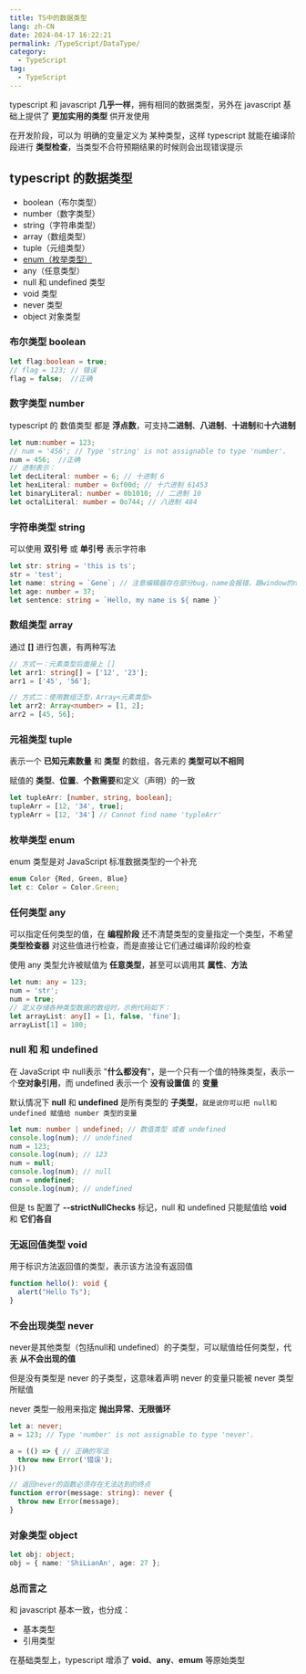 ```yaml
---
title: TS中的数据类型
lang: zh-CN
date: 2024-04-17 16:22:21
permalink: /TypeScript/DataType/
category:
  - TypeScript
tag:
  - TypeScript
---
```


typescript 和 javascript **几乎一样**，拥有相同的数据类型，另外在 javascript 基础上提供了 **更加实用的类型** 供开发使用

在开发阶段，可以为 明确的变量定义为 某种类型，这样 typescript 就能在编译阶段进行 **类型检查**，当类型不合符预期结果的时候则会出现错误提示

## typescript 的数据类型

- boolean（布尔类型）
- number（数字类型）
- string（字符串类型）
- array（数组类型）
- tuple（元组类型）
- [enum（枚举类型）](/TypeScript/Enum/)
- any（任意类型）
- null 和 undefined 类型
- void 类型
- never 类型
- object 对象类型


### 布尔类型 boolean

```typescript
let flag:boolean = true;
// flag = 123; // 错误
flag = false;  //正确
```

### 数字类型 number

typescript 的 数值类型 都是 **浮点数**，可支持**二进制**、**八进制**、**十进制**和**十六进制**

```typescript
let num:number = 123;
// num = '456'; // Type 'string' is not assignable to type 'number'.
num = 456;  //正确
// 进制表示：
let decLiteral: number = 6; // 十进制 6
let hexLiteral: number = 0xf00d; // 十六进制 61453
let binaryLiteral: number = 0b1010; // 二进制 10
let octalLiteral: number = 0o744; // 八进制 484
```

### 字符串类型 string

可以使用 **双引号** 或 **单引号** 表示字符串

```typescript
let str: string = 'this is ts';
str = 'test';
let name: string = `Gene`; // 注意编辑器存在部分bug，name会报错，跟window的name冲突
let age: number = 37;
let sentence: string = `Hello, my name is ${ name }`
```

### 数组类型 array

通过 **[]** 进行包裹，有两种写法

```typescript
// 方式一：元素类型后面接上 []
let arr1: string[] = ['12', '23'];
arr1 = ['45', '56'];

// 方式二：使用数组泛型，Array<元素类型>  
let arr2: Array<number> = [1, 2];
arr2 = [45, 56];
```

### 元祖类型 tuple

表示一个 **已知元素数量** 和 **类型** 的数组，各元素的 **类型可以不相同**

赋值的 **类型**、**位置**、**个数需要**和定义（声明）的一致

```typescript
let tupleArr: [number, string, boolean];
tupleArr = [12, '34', true];
typleArr = [12, '34'] // Cannot find name 'typleArr'
```

### 枚举类型 enum

enum 类型是对 JavaScript 标准数据类型的一个补充

```typescript
enum Color {Red, Green, Blue}
let c: Color = Color.Green;
```

### 任何类型 any

可以指定任何类型的值，在 **编程阶段** 还不清楚类型的变量指定一个类型，不希望 **类型检查器** 对这些值进行检查，而是直接让它们通过编译阶段的检查

使用 any 类型允许被赋值为 **任意类型**，甚至可以调用其 **属性**、**方法**

```typescript
let num: any = 123;
num = 'str';
num = true;
// 定义存储各种类型数据的数组时，示例代码如下：
let arrayList: any[] = [1, false, 'fine'];
arrayList[1] = 100;
```

### null 和 和 undefined

在 JavaScript 中 null表示 "**什么都没有**"，是一个只有一个值的特殊类型，表示一个**空对象引用**，而 undefined 表示一个 **没有设置值** 的 **变量**

默认情况下 **null** 和 **undefined** 是所有类型的 **子类型**，`就是说你可以把 null和 undefined 赋值给 number 类型的变量`

```typescript
let num: number | undefined; // 数值类型 或者 undefined
console.log(num); // undefined
num = 123;
console.log(num); // 123
num = null;
console.log(num); // null
num = undefined;
console.log(num); // undefined
```

但是 ts 配置了 **--strictNullChecks** 标记，null 和 undefined 只能赋值给 **void** 和 **它们各自**

### 无返回值类型 void

用于标识方法返回值的类型，表示该方法没有返回值

```typescript
function hello(): void {
  alert("Hello Ts");
}
```

### 不会出现类型 never

never是其他类型（包括null和 undefined）的子类型，可以赋值给任何类型，代表 **从不会出现的值**

但是没有类型是 never 的子类型，这意味着声明 never 的变量只能被 never 类型所赋值

never 类型一般用来指定 **抛出异常**、**无限循环**

```typescript
let a: never;
a = 123; // Type 'number' is not assignable to type 'never'.

a = (() => { // 正确的写法
  throw new Error('错误');
})()

// 返回never的函数必须存在无法达到的终点
function error(message: string): never {
  throw new Error(message);
}
```

### 对象类型 object

```typescript
let obj: object;
obj = { name: 'ShiLianAn', age: 27 };
```

### 总而言之

和 javascript 基本一致，也分成：

- 基本类型
- 引用类型

在基础类型上，typescript 增添了 **void**、**any**、**emum** 等原始类型
